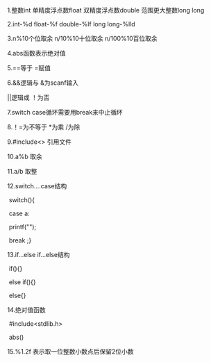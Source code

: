 1.整数int  单精度浮点数float  双精度浮点数double  范围更大整数long long

2.int-%d   float-%f  double-%lf  long long-%lld

3.n%10个位取余  n/10%10十位取余  n/100%10百位取余

4.abs函数表示绝对值

5.==等于  =赋值

6.&&逻辑与  &为scanf输入

||逻辑或  ！为否

7.switch case循环需要用break来中止循环

8.！=为不等于  *为乘  /为除

9.#include<>   引用文件

10.a%b   取余

11.a/b  取整

12.switch....case结构

​       switch(){

​             case a:

​              printf("");

​               break ;} 

13.if...else if...else结构

​        if(){}

​         else if(){}

​         else{}

14.绝对值函数

​       #include<stdlib.h>

​            abs()

15.%1.2f  表示取一位整数小数点后保留2位小数